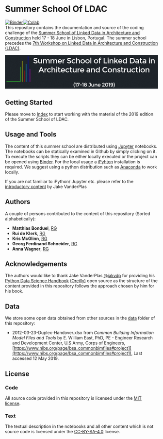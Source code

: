# Summer School Of LDAC
[![Binder](https://mybinder.org/badge.svg)](https://mybinder.org/v2/gh/linkedbuildingdata/SummerSchoolOfLDAC/master)[![Colab](https://colab.research.google.com/assets/colab-badge.svg)](https://colab.research.google.com/github/linkedbuildingdata/SummerSchoolOfLDAC/blob/master/Notebooks/Index.ipynb)  
This repository contains the documentation and source of the coding challenge of the [Summer School of Linked Data in Architecture and Construction](http://linkedbuildingdata.net/ldac2019/summerschool/) held 17 - 18 June in Lisbon, Portugal. The summer school precedes the [7th Workshop on Linked Data in Architecture and Construction (LDAC)](http://linkedbuildingdata.net/ldac2019/).

![Summer School Banner](figures/LogoLDACSummerschool.png)

## Getting Started

Please move to [Index](Notebooks/Index.ipynb) to start working with the material of the 2019 edition of the Summer School of LDAC.

## Usage and Tools

The content of this summer school are distributed using [Jupyter](https://jupyter.org/) notebooks. The notebooks can be statically examined in Github by simply clicking on it. To execute the scripts they can be either locally executed or the project can be opened using [Binder](https://mybinder.org). For the local usage a [iPyhton](https://ipython.org/) installation is required. We suggest using a python distribution such as [Anaconda](https://www.anaconda.com/distribution/) to work locally.

If you are not familiar to iPython/ Jupyter etc. please refer to the [introductory content](https://jakevdp.github.io/PythonDataScienceHandbook/01.00-ipython-beyond-normal-python.html) by Jake VanderPlas

## Authors

A couple of persons contributed to the content of this repository (Sorted alphabetically):

* **Matthias Bonduel**, [RG](https://www.researchgate.net/profile/Mathias_Bonduel)  
* **Rui de Klerk**, [RG](https://www.researchgate.net/profile/Rui_De_Klerk)  
* **Kris McGlinn**, [RG](https://www.researchgate.net/profile/Dr_Kris_Mcglinn)  
* **Georg Ferdinand Schneider**, [RG](https://www.researchgate.net/profile/Georg_Schneider3)  
* **Anna Wagner**, [RG](https://www.researchgate.net/profile/Anna_Wagner13)  

## Acknowledgements

The authors would like to thank Jake VanderPlas [@jakvdp](https://github.com/jakevdp) for providing his [Python Data Science Handbook](https://github.com/jakevdp/PythonDataScienceHandbook/) [(Oreilly)](http://shop.oreilly.com/product/0636920034919.do) open source as the structure of the content provided in this repository follows the approach chosen by him for his book.

## Data

We store some open data obtained from other sources in the [data](data) folder of this repository:

* 2012-03-23-Duplex-Handover.xlsx from *Common Building Information Model Files and Tools* by E. William East, PhD, PE - Engineer Research and Development Center, U.S Army, Corps of Engineers, [https://www.nibs.org/page/bsa_commonbimfiles#project1](https://www.nibs.org/page/bsa_commonbimfiles#project1), Last accessed 12 May 2019.

## License

### Code
All source code provided in this repository is licensed under the [MIT license](LICENSE-CODE).

### Text
The textual description in the notebooks and all other content which is not source code is licensed under the [CC-BY-SA-4.0](LICENSE-TEXT) license.
